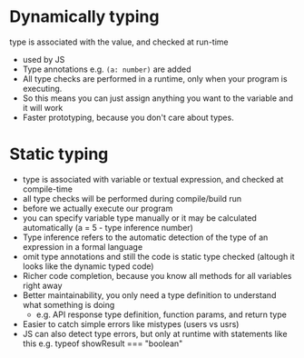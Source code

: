 # Dynamically typing

type is associated with the value, and checked at run-time

- used by JS
- Type annotations e.g. `(a: number)` are added
- All type checks are performed in a runtime, only when your program is executing.
- So this means you can just assign anything you want to the variable and it will work
- Faster prototyping, because you don't care about types.

# Static typing

- type is associated with variable or textual expression, and checked at compile-time
- all type checks will be performed during compile/build run
- before we actually execute our program
- you can specify variable type manually or it may be calculated automatically (a = 5 - type inference number)
- Type inference refers to the automatic detection of the type of an expression in a formal language
- omit type annotations and still the code is static type checked (altough it looks like the dynamic typed code)
- Richer code completion, because you know all methods for all variables right away
- Better maintainability, you only need a type definition to understand what something is doing
  - e.g. API response type definition, function params, and return type
- Easier to catch simple errors like mistypes (users vs usrs)
- JS can also detect type errors, but only at runtime with statements like this e.g. typeof showResult === "boolean"
